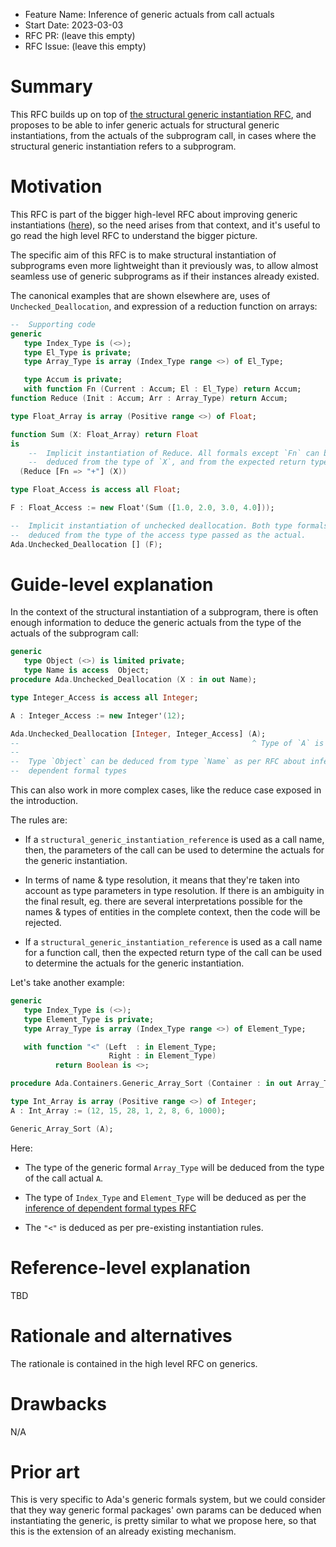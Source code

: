 - Feature Name: Inference of generic actuals from call actuals
- Start Date: 2023-03-03
- RFC PR: (leave this empty)
- RFC Issue: (leave this empty)

Summary
=======

This RFC builds up on top of [the structural generic instantiation
RFC](./rfc-structural-generic-instantiation.md), and proposes to be able to
infer generic actuals for structural generic instantiations, from the actuals
of the subprogram call, in cases where the structural generic instantiation
refers to a subprogram.

Motivation
==========

This RFC is part of the bigger high-level RFC about improving generic
instantiations ([here](../meta/rfc-improved-generic-instantiations.md)), so the
need arises from that context, and it's useful to go read the high level RFC to
understand the bigger picture.

The specific aim of this RFC is to make structural instantiation of subprograms
even more lightweight than it previously was, to allow almost seamless use of
generic subprograms as if their instances already existed.

The canonical examples that are shown elsewhere are, uses of
`Unchecked_Deallocation`, and expression of a reduction function on arrays:

```ada
--  Supporting code
generic
   type Index_Type is (<>);
   type El_Type is private;
   type Array_Type is array (Index_Type range <>) of El_Type;

   type Accum is private;
   with function Fn (Current : Accum; El : El_Type) return Accum;
function Reduce (Init : Accum; Arr : Array_Type) return Accum;

type Float_Array is array (Positive range <>) of Float;

function Sum (X: Float_Array) return Float
is
    --  Implicit instantiation of Reduce. All formals except `Fn` can be
    --  deduced from the type of `X`, and from the expected return type.
  (Reduce [Fn => "+"] (X))

type Float_Access is access all Float;

F : Float_Access := new Float'(Sum ([1.0, 2.0, 3.0, 4.0]));

--  Implicit instantiation of unchecked deallocation. Both type formals can be
--  deduced from the type of the access type passed as the actual.
Ada.Unchecked_Deallocation [] (F);
```

Guide-level explanation
=======================

In the context of the structural instantiation of a subprogram, there is often
enough information to deduce the generic actuals from the type of the actuals
of the subprogram call:

```ada
generic
   type Object (<>) is limited private;
   type Name is access  Object;
procedure Ada.Unchecked_Deallocation (X : in out Name);

type Integer_Access is access all Integer;

A : Integer_Access := new Integer'(12);

Ada.Unchecked_Deallocation [Integer, Integer_Access] (A);
--                                                    ^ Type of `A` is `Name`
--
--  Type `Object` can be deduced from type `Name` as per RFC about inference of
--  dependent formal types
```

This can also work in more complex cases, like the reduce case exposed in the
introduction.

The rules are:

* If a `structural_generic_instantiation_reference` is used as a call name,
  then, the parameters of the call can be used to determine the actuals for the
  generic instantiation.

* In terms of name & type resolution, it means that they're taken into account
  as type parameters in type resolution. If there is an ambiguity in the final
  result, eg. there are several interpretations possible for the names & types
  of entities in the complete context, then the code will be rejected.

* If a `structural_generic_instantiation_reference` is used as a call name for
  a function call, then the expected return type of the call can be used to
  determine the actuals for the generic instantiation.

Let's take another example:

```ada
generic
   type Index_Type is (<>);
   type Element_Type is private;
   type Array_Type is array (Index_Type range <>) of Element_Type;

   with function "<" (Left  : in Element_Type;
                      Right : in Element_Type)
          return Boolean is <>;

procedure Ada.Containers.Generic_Array_Sort (Container : in out Array_Type);

type Int_Array is array (Positive range <>) of Integer;
A : Int_Array := (12, 15, 28, 1, 2, 8, 6, 1000);

Generic_Array_Sort (A);
```

Here:

* The type of the generic formal `Array_Type` will be deduced from the type of
  the call actual `A`.

* The type of `Index_Type` and `Element_Type` will be deduced as per the
  [inference of dependent formal types RFC](../meta/rfc-improved-generic-instantiations.md)

* The `"<"` is deduced as per pre-existing instantiation rules.


Reference-level explanation
===========================

TBD

Rationale and alternatives
==========================

The rationale is contained in the high level RFC on generics.

Drawbacks
=========

N/A

Prior art
=========

This is very specific to Ada's generic formals system, but we could consider
that they way generic formal packages' own params can be deduced when
instantiating the generic, is pretty similar to what we propose here, so that
this is the extension of an already existing mechanism.
